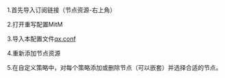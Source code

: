 1.首先导入订阅链接（节点资源-右上角）

2.打开重写配置MitM

3.导入本配置文件[qx.conf](https://raw.githubusercontent.com/kirbyr2/my-qx-files/main/qx.conf)

4.重新添加节点资源

5.在自定义策略中，对每个策略添加或删除节点（可以嵌套）并选择合适的节点。
